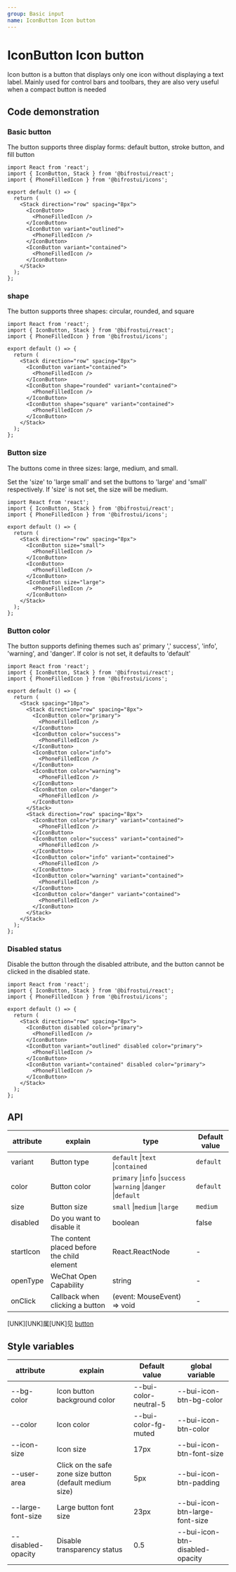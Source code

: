 ```yaml
---
group: Basic input
name: IconButton Icon button
---
```


# IconButton Icon button

Icon button is a button that displays only one icon without displaying a text label. Mainly used for control bars and toolbars, they are also very useful when a compact button is needed

## Code demonstration

### Basic button

The button supports three display forms: default button, stroke button, and fill button

```tsx
import React from 'react';
import { IconButton, Stack } from '@bifrostui/react';
import { PhoneFilledIcon } from '@bifrostui/icons';

export default () => {
  return (
    <Stack direction="row" spacing="8px">
      <IconButton>
        <PhoneFilledIcon />
      </IconButton>
      <IconButton variant="outlined">
        <PhoneFilledIcon />
      </IconButton>
      <IconButton variant="contained">
        <PhoneFilledIcon />
      </IconButton>
    </Stack>
  );
};
```

### shape

The button supports three shapes: circular, rounded, and square

```tsx
import React from 'react';
import { IconButton, Stack } from '@bifrostui/react';
import { PhoneFilledIcon } from '@bifrostui/icons';

export default () => {
  return (
    <Stack direction="row" spacing="8px">
      <IconButton variant="contained">
        <PhoneFilledIcon />
      </IconButton>
      <IconButton shape="rounded" variant="contained">
        <PhoneFilledIcon />
      </IconButton>
      <IconButton shape="square" variant="contained">
        <PhoneFilledIcon />
      </IconButton>
    </Stack>
  );
};
```

### Button size

The buttons come in three sizes: large, medium, and small.

Set the 'size' to 'large small' and set the buttons to 'large' and 'small' respectively. If 'size' is not set, the size will be medium.

```tsx
import React from 'react';
import { IconButton, Stack } from '@bifrostui/react';
import { PhoneFilledIcon } from '@bifrostui/icons';

export default () => {
  return (
    <Stack direction="row" spacing="8px">
      <IconButton size="small">
        <PhoneFilledIcon />
      </IconButton>
      <IconButton>
        <PhoneFilledIcon />
      </IconButton>
      <IconButton size="large">
        <PhoneFilledIcon />
      </IconButton>
    </Stack>
  );
};
```

### Button color

The button supports defining themes such as' primary ',' success', 'info', 'warning', and 'danger'. If color is not set, it defaults to 'default'

```tsx
import React from 'react';
import { IconButton, Stack } from '@bifrostui/react';
import { PhoneFilledIcon } from '@bifrostui/icons';

export default () => {
  return (
    <Stack spacing="10px">
      <Stack direction="row" spacing="8px">
        <IconButton color="primary">
          <PhoneFilledIcon />
        </IconButton>
        <IconButton color="success">
          <PhoneFilledIcon />
        </IconButton>
        <IconButton color="info">
          <PhoneFilledIcon />
        </IconButton>
        <IconButton color="warning">
          <PhoneFilledIcon />
        </IconButton>
        <IconButton color="danger">
          <PhoneFilledIcon />
        </IconButton>
      </Stack>
      <Stack direction="row" spacing="8px">
        <IconButton color="primary" variant="contained">
          <PhoneFilledIcon />
        </IconButton>
        <IconButton color="success" variant="contained">
          <PhoneFilledIcon />
        </IconButton>
        <IconButton color="info" variant="contained">
          <PhoneFilledIcon />
        </IconButton>
        <IconButton color="warning" variant="contained">
          <PhoneFilledIcon />
        </IconButton>
        <IconButton color="danger" variant="contained">
          <PhoneFilledIcon />
        </IconButton>
      </Stack>
    </Stack>
  );
};
```

### Disabled status

Disable the button through the disabled attribute, and the button cannot be clicked in the disabled state.

```tsx
import React from 'react';
import { IconButton, Stack } from '@bifrostui/react';
import { PhoneFilledIcon } from '@bifrostui/icons';

export default () => {
  return (
    <Stack direction="row" spacing="8px">
      <IconButton disabled color="primary">
        <PhoneFilledIcon />
      </IconButton>
      <IconButton variant="outlined" disabled color="primary">
        <PhoneFilledIcon />
      </IconButton>
      <IconButton variant="contained" disabled color="primary">
        <PhoneFilledIcon />
      </IconButton>
    </Stack>
  );
};
```

## API

| attribute | explain                                     | type                                                              | Default value |
| --------- | ------------------------------------------- | ----------------------------------------------------------------- | ------------- |
| variant   | Button type                                 | `default` \|`text` \|`contained`                                  | `default`     |
| color     | Button color                                | `primary` \|`info` \|`success` \|`warning` \|`danger` \|`default` | `default`     |
| size      | Button size                                 | `small` \|`medium` \|`large`                                      | `medium`      |
| disabled  | Do you want to disable it                   | boolean                                                           | false         |
| startIcon | The content placed before the child element | React.ReactNode                                                   | -             |
| openType  | WeChat Open Capability                      | string                                                            | -             |
| onClick   | Callback when clicking a button             | (event: MouseEvent) => void                                       | -             |

[UNK][UNK]属[UNK]见 [button](https://developer.mozilla.org/en-US/docs/Web/HTML/Element/button#attributes)

## Style variables

| attribute          | explain                                                  | Default value         | global variable                 |
| ------------------ | -------------------------------------------------------- | --------------------- | ------------------------------- |
| --bg-color         | Icon button background color                             | --bui-color-neutral-5 | --bui-icon-btn-bg-color         |
| --color            | Icon color                                               | --bui-color-fg-muted  | --bui-icon-btn-color            |
| --icon-size        | Icon size                                                | 17px                  | --bui-icon-btn-font-size        |
| --user-area        | Click on the safe zone size button (default medium size) | 5px                   | --bui-icon-btn-padding          |
| --large-font-size  | Large button font size                                   | 23px                  | --bui-icon-btn-large-font-size  |
| --disabled-opacity | Disable transparency status                              | 0.5                   | --bui-icon-btn-disabled-opacity |
